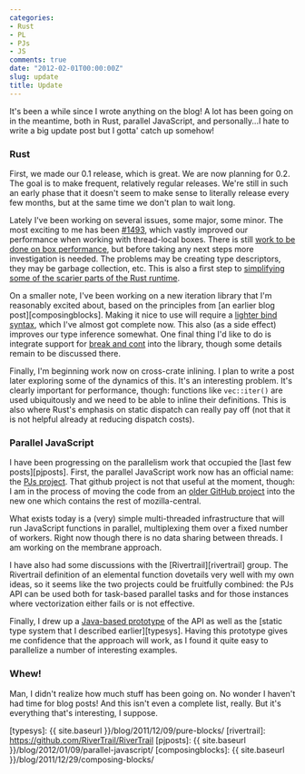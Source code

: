 ```yaml
---
categories:
- Rust
- PL
- PJs
- JS
comments: true
date: "2012-02-01T00:00:00Z"
slug: update
title: Update
---
```


It's been a while since I wrote anything on the blog! A lot has been
going on in the meantime, both in Rust, parallel JavaScript, and
personally...I hate to write a big update post but I gotta' catch up
somehow!

### Rust

First, we made our 0.1 release, which is great.  We are now planning
for 0.2.  The goal is to make frequent, relatively regular releases.
We're still in such an early phase that it doesn't seem to make sense
to literally release every few months, but at the same time we don't
plan to wait long.

Lately I've been working on several issues, some major, some minor.
The most exciting to me has been [#1493][1493], which vastly improved
our performance when working with thread-local boxes.  There is still
[work to be done on box performance][1737], but before taking any next
steps more investigation is needed.  The problems may be creating type
descriptors, they may be garbage collection, etc.  This is also a
first step to
[simplifying some of the scarier parts of the Rust runtime][1739].

On a smaller note, I've been working on a new iteration library that
I'm reasonably excited about, based on the principles from
[an earlier blog post][composingblocks].  Making it nice to use will require a
[lighter bind syntax][1649], which I've almost got complete now.
This also (as a side effect) improves our type inference somewhat.
One final thing I'd like to do is integrate support for
[break and cont][1619] into the library, though some details remain to
be discussed there.

Finally, I'm beginning work now on cross-crate inlining.  I plan to
write a post later exploring some of the dynamics of this.  It's an
interesting problem.  It's clearly important for performance, though:
functions like `vec::iter()` are used ubiquitously and we need to be
able to inline their definitions.  This is also where Rust's emphasis
on static dispatch can really pay off (not that it is not helpful
already at reducing dispatch costs).

### Parallel JavaScript

I have been progressing on the parallelism work that occupied the
[last few posts][pjposts].  First, the parallel JavaScript work now
has an official name: the [PJs project][pjs].  That github project is
not that useful at the moment, though: I am in the process of moving
the code from an [older GitHub project][pjs-old] into the new one
which contains the rest of mozilla-central.

What exists today is a (very) simple multi-threaded infrastructure
that will run JavaScript functions in parallel, multiplexing them over
a fixed number of workers.  Right now though there is no data sharing
between threads.  I am working on the membrane approach.

I have also had some discussions with the [Rivertrail][rivertrail]
group.  The Rivertrail definition of an elemental function dovetails
very well with my own ideas, so it seems like the two projects could
be fruitfully combined: the PJs API can be used both for task-based
parallel tasks and for those instances where vectorization either
fails or is not effective.

Finally, I drew up a [Java-based prototype][patpar] of the API as well
as the [static type system that I described earlier][typesys].  Having
this prototype gives me confidence that the approach will work, as I
found it quite easy to parallelize a number of interesting examples.

### Whew!

Man, I didn't realize how much stuff has been going on.  No wonder I
haven't had time for blog posts!  And this isn't even a complete list,
really.  But it's everything that's interesting, I suppose. 

[1493]: https://github.com/mozilla/rust/issues/1493
[1737]: https://github.com/mozilla/rust/issues/1737
[1739]: https://github.com/mozilla/rust/issues/1739
[1619]: https://github.com/mozilla/rust/issues/1619
[1649]: https://github.com/mozilla/rust/issues/1649
[pjs]: https://github.com/nikomatsakis/pjs
[pjs-old]: https://github.com/nikomatsakis/pjs-old
[patpar]: https://github.com/nikomatsakis/patpar
[typesys]: {{ site.baseurl }}/blog/2011/12/09/pure-blocks/
[rivertrail]: https://github.com/RiverTrail/RiverTrail
[pjposts]: {{ site.baseurl }}/blog/2012/01/09/parallel-javascript/
[composingblocks]: {{ site.baseurl }}/blog/2011/12/29/composing-blocks/
